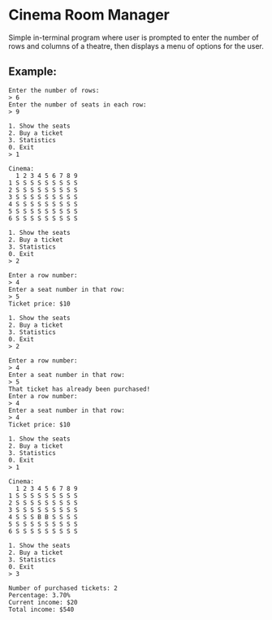 # Cinema Room Manager
Simple in-terminal program where user is prompted to enter the number of rows and columns of a theatre, then displays a menu of options for the user.

## Example:
````
Enter the number of rows:
> 6
Enter the number of seats in each row:
> 9

1. Show the seats
2. Buy a ticket
3. Statistics
0. Exit
> 1

Cinema:
  1 2 3 4 5 6 7 8 9 
1 S S S S S S S S S 
2 S S S S S S S S S 
3 S S S S S S S S S 
4 S S S S S S S S S 
5 S S S S S S S S S 
6 S S S S S S S S S 

1. Show the seats
2. Buy a ticket
3. Statistics
0. Exit
> 2

Enter a row number:
> 4
Enter a seat number in that row:
> 5
Ticket price: $10

1. Show the seats
2. Buy a ticket
3. Statistics
0. Exit
> 2

Enter a row number:
> 4
Enter a seat number in that row:
> 5
That ticket has already been purchased!
Enter a row number:
> 4
Enter a seat number in that row:
> 4
Ticket price: $10

1. Show the seats
2. Buy a ticket
3. Statistics
0. Exit
> 1

Cinema:
  1 2 3 4 5 6 7 8 9 
1 S S S S S S S S S 
2 S S S S S S S S S 
3 S S S S S S S S S 
4 S S S B B S S S S 
5 S S S S S S S S S 
6 S S S S S S S S S 

1. Show the seats
2. Buy a ticket
3. Statistics
0. Exit
> 3

Number of purchased tickets: 2
Percentage: 3.70%
Current income: $20
Total income: $540
````
